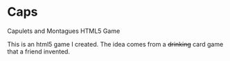 Caps
====

Capulets and Montagues HTML5 Game

This is an html5 game I created. The idea comes from a ~~drinking~~ card game that a friend invented.
